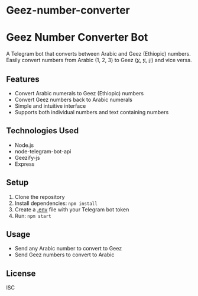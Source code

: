 # Geez-number-converter

# Geez Number Converter Bot

A Telegram bot that converts between Arabic and Geez (Ethiopic) numbers. Easily convert numbers from Arabic (1, 2, 3) to Geez (፩, ፪, ፫) and vice versa.

## Features
- Convert Arabic numerals to Geez (Ethiopic) numbers
- Convert Geez numbers back to Arabic numerals
- Simple and intuitive interface
- Supports both individual numbers and text containing numbers

## Technologies Used
- Node.js
- node-telegram-bot-api
- Geezify-js
- Express

## Setup
1. Clone the repository
2. Install dependencies: `npm install`
3. Create a [.env](cci:7://file:///e:/All%20Files/Mr/Project/telegram-bot/.env:0:0-0:0) file with your Telegram bot token
4. Run: `npm start`

## Usage
- Send any Arabic number to convert to Geez
- Send Geez numbers to convert to Arabic

## License
ISC
